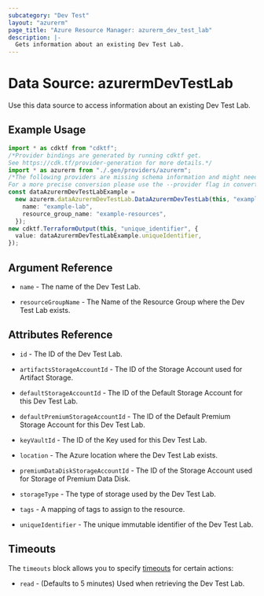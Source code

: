 ```yaml
---
subcategory: "Dev Test"
layout: "azurerm"
page_title: "Azure Resource Manager: azurerm_dev_test_lab"
description: |-
  Gets information about an existing Dev Test Lab.
---
```


# Data Source: azurermDevTestLab

Use this data source to access information about an existing Dev Test Lab.

## Example Usage

```typescript
import * as cdktf from "cdktf";
/*Provider bindings are generated by running cdktf get.
See https://cdk.tf/provider-generation for more details.*/
import * as azurerm from "./.gen/providers/azurerm";
/*The following providers are missing schema information and might need manual adjustments to synthesize correctly: azurerm.
For a more precise conversion please use the --provider flag in convert.*/
const dataAzurermDevTestLabExample =
  new azurerm.dataAzurermDevTestLab.DataAzurermDevTestLab(this, "example", {
    name: "example-lab",
    resource_group_name: "example-resources",
  });
new cdktf.TerraformOutput(this, "unique_identifier", {
  value: dataAzurermDevTestLabExample.uniqueIdentifier,
});

```

## Argument Reference

*   `name` - The name of the Dev Test Lab.

*   `resourceGroupName` - The Name of the Resource Group where the Dev Test Lab exists.

## Attributes Reference

*   `id` - The ID of the Dev Test Lab.

*   `artifactsStorageAccountId` - The ID of the Storage Account used for Artifact Storage.

*   `defaultStorageAccountId` - The ID of the Default Storage Account for this Dev Test Lab.

*   `defaultPremiumStorageAccountId` - The ID of the Default Premium Storage Account for this Dev Test Lab.

*   `keyVaultId` - The ID of the Key used for this Dev Test Lab.

*   `location` - The Azure location where the Dev Test Lab exists.

*   `premiumDataDiskStorageAccountId` - The ID of the Storage Account used for Storage of Premium Data Disk.

*   `storageType` - The type of storage used by the Dev Test Lab.

*   `tags` - A mapping of tags to assign to the resource.

*   `uniqueIdentifier` - The unique immutable identifier of the Dev Test Lab.

## Timeouts

The `timeouts` block allows you to specify [timeouts](https://www.terraform.io/language/resources/syntax#operation-timeouts) for certain actions:

* `read` - (Defaults to 5 minutes) Used when retrieving the Dev Test Lab.
